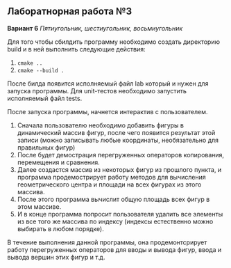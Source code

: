 ## Лаборатнорная работа №3

**Вариант 6**
*Пятиугольник, шестиугольник, восьмиугольник*

Для того чтобы сбилдить программу необходимо создать директорию build и в ней выполнить следующие действия:
1. ```cmake ..```
2. ```cmake --build .```

После билда появится исполняемый файл lab который и нужен для запуска программы. Для unit-тестов необходимо запустить исполняемый файл tests.

После запуска программы, начнется интерактив с пользователем.
1. Сначала пользователю необходимо добавить фигуры в динамический массив фигур, после чего появится результат этой записи (можно записывать любые координаты, необязательно для правильных фигур)
2. После будет демострация перегруженных операторов копирования, перемещения и сравнения. 
3. Далее создастся массив из некоторых фигур из прошлого пункта, и программа продемострирует работу методов для вычисления геометрического центра и площади на всех фигурах из этого массива.
4. После этого программа вычислит общую площадь всех фигур в этом массиве.
5. И в конце программа попросит пользователя удалить все элементы из все того же массива по индексу (индексы естественно можно выбирать в любом порядке).

В течение выполнения данной программы, она продемонтсрирует работу перегруженных операторов для вводы и вывода фигур, ввода и вывода вершин этих фигур и т.д.
